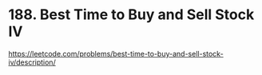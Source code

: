# 188. Best Time to Buy and Sell Stock IV

https://leetcode.com/problems/best-time-to-buy-and-sell-stock-iv/description/